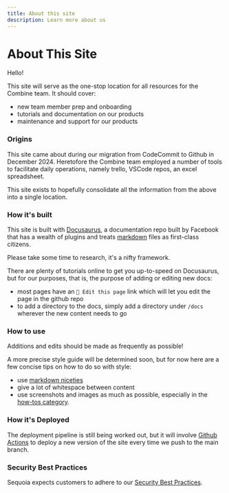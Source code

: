 ```yaml
---
title: About this site
description: Learn more about us
---
```


# About This Site

Hello!

This site will serve as the one-stop location for all resources for the Combine team. It should cover:

- new team member prep and onboarding
- tutorials and documentation on our products
- maintenance and support for our products

### Origins

This site came about during our migration from CodeCommit to Github in December 2024. Heretofore the Combine team employed a number of tools to facilitate daily operations, namely trello, VSCode repos, an excel spreadsheet.

This site exists to hopefully consolidate all the information from the above into a single location.

### How it's built

This site is built with [Docusaurus](https://docusaurus.io/), a documentation repo built by Facebook that has a wealth of plugins and treats [markdown](https://www.markdownguide.org/) files as first-class citizens. 

Please take some time to research, it's a nifty framework.

There are plenty of tutorials online to get you up-to-speed on Docusaurus, but for our purposes, that is, the purpose of adding or editing new docs:
- most pages have an `📝 Edit this page` link which will let you edit the page in the github repo
- to add a directory to the docs, simply add a directory under `/docs` wherever the new content needs to go

### How to use

Additions and edits should be made as frequently as possible!

A more precise style guide will be determined soon, but for now here are a few concise tips on how to do so with style:
- use [markdown niceties](https://www.markdownguide.org/)
- give a lot of whitespace between content
- use screenshots and images as much as possible, especially in the [how-tos category](/category/how-tos).

### How it's Deployed

The deployment pipeline is still being worked out, but it will involve [Github Actions](https://docs.github.com/en/actions) to deploy a new version of the site every time we push to the main branch.

### Security Best Practices

Sequoia expects customers to adhere to our [Security Best Practices](/security).